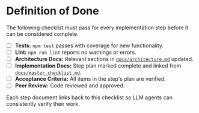 # Definition of Done

The following checklist must pass for every implementation step before it can be considered complete.

- [ ] **Tests:** `npm test` passes with coverage for new functionality.
- [ ] **Lint:** `npm run lint` reports no warnings or errors.
- [ ] **Architecture Docs:** Relevant sections in [`docs/architecture.md`](architecture.md) updated.
- [ ] **Implementation Docs:** Step plan marked complete and linked from [`docs/master_checklist.md`](master_checklist.md).
- [ ] **Acceptance Criteria:** All items in the step's plan are verified.
- [ ] **Peer Review:** Code reviewed and approved.

Each step document links back to this checklist so LLM agents can consistently verify their work.
